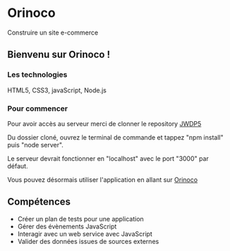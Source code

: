# Orinoco
Construire un site e-commerce


## Bienvenu sur Orinoco !

### Les technologies
HTML5, CSS3, javaScript, Node.js

### Pour commencer

Pour avoir accès au serveur merci de clonner le repository [JWDP5](https://github.com/OpenClassrooms-Student-Center/JWDP5)

Du dossier cloné, ouvrez le terminal de commande et tappez "npm install" puis "node server".

Le serveur devrait fonctionner en "localhost" avec le port "3000" par défaut.

Vous pouvez désormais utiliser l'application en allant sur [Orinoco](https://hoarjer.github.io/Orinoco/)

## Compétences
* Créer un plan de tests pour une application
* Gérer des évènements JavaScript
* Interagir avec un web service avec JavaScript
* Valider des données issues de sources externes



